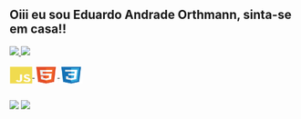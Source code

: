 ## Oiii eu sou Eduardo Andrade Orthmann, sinta-se em casa!!
<div>
  <a href="https://github.com/sSn0wy">
  <img height="180em" src="https://github-readme-stats.vercel.app/api?username=sSn0wy&show_icons=true&theme=tokyonight&include_all_commits=true&count_private=true&locale=pt-br"/>
  <img height="183em" src="https://github-readme-stats.vercel.app/api/top-langs/?username=sSn0wy&layout=compact&langs_count=7&theme=tokyonight&locale=pt-br"/>
</div>
<div style="display: inline_block"><br>
  <img align="center" alt="Rafa-Js" height="30" width="40" src="https://raw.githubusercontent.com/devicons/devicon/master/icons/javascript/javascript-plain.svg">
  <img align="center" alt="Rafa-HTML" height="30" width="40" src="https://raw.githubusercontent.com/devicons/devicon/master/icons/html5/html5-original.svg">
  <img align="center" alt="Rafa-CSS" height="30" width="40" src="https://raw.githubusercontent.com/devicons/devicon/master/icons/css3/css3-original.svg">
</div>

##

<div> 
  <a href = "mailto:orthmann2811@gmail.com"><img src="https://img.shields.io/badge/-Gmail-%23333?style=for-the-badge&logo=gmail&logoColor=white" target="_blank"></a>
  <a href="https://www.linkedin.com/in/eduardo-orthmann-b81239219/" target="_blank"><img src="https://img.shields.io/badge/-LinkedIn-%230077B5?style=for-the-badge&logo=linkedin&logoColor=white" target="_blank"></a> 
</div>
